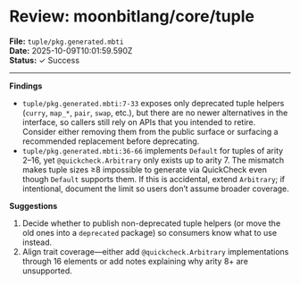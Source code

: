 # Review: moonbitlang/core/tuple

**File:** `tuple/pkg.generated.mbti`  
**Date:** 2025-10-09T10:01:59.590Z  
**Status:** ✓ Success

---

**Findings**
- `tuple/pkg.generated.mbti:7-33` exposes only deprecated tuple helpers (`curry`, `map_*`, `pair`, `swap`, etc.), but there are no newer alternatives in the interface, so callers still rely on APIs that you intended to retire. Consider either removing them from the public surface or surfacing a recommended replacement before deprecating.
- `tuple/pkg.generated.mbti:36-66` implements `Default` for tuples of arity 2–16, yet `@quickcheck.Arbitrary` only exists up to arity 7. The mismatch makes tuple sizes ≥8 impossible to generate via QuickCheck even though `Default` supports them. If this is accidental, extend `Arbitrary`; if intentional, document the limit so users don’t assume broader coverage.

**Suggestions**
1. Decide whether to publish non-deprecated tuple helpers (or move the old ones into a `deprecated` package) so consumers know what to use instead.
2. Align trait coverage—either add `@quickcheck.Arbitrary` implementations through 16 elements or add notes explaining why arity 8+ are unsupported.
